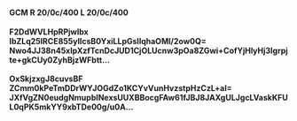 #### GCM R 20/0c/400 L 20/0c/400
**F2DdWVLHpRPjwlbx**<br/>**IbZLq25lRCE855yIlcsB0YxiLLpGsllqhaOMl/2ow0Q=**<br/>**Nwo4JJ38n45xlpXzfTcnDcJUD1CjOLUcnw3pOa8ZGwi+CofYjHlyHj3Igrpjte+gkCUy0ZyhBjzWFbtt...**<br/><br/>
**OxSkjzxgJ8cuvsBF**<br/>**ZCmm0kPeTmDDrWYJOGdZo1KCYvVunHvzstpHzCzL+aI=**<br/>**JXfVgZN0eudgNmupbINexsUUXBBocgFAw61fJBJ8JAXgULJgcLVaskKFUL0qPK5mkYY9xbTDe00g/u0A...**